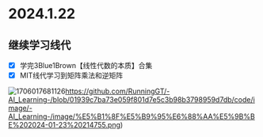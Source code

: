# 2024.1.22
## 继续学习线代
- [x] 学完3Blue1Brown【线性代数的本质】合集
- [x] MIT线代学习到矩阵乘法和逆矩阵

![1706017681126](https://github.com/RunningGT/-AI_Learning-/blob/01939c7ba73e059f801d7e5c3b98b3798959d7db/code/image/-AI_Learning-/image/%E5%B1%8F%E5%B9%95%E6%88%AA%E5%9B%BE%202024-01-23%20214755.png)https://github.com/RunningGT/-AI_Learning-/blob/01939c7ba73e059f801d7e5c3b98b3798959d7db/code/image/-AI_Learning-/image/%E5%B1%8F%E5%B9%95%E6%88%AA%E5%9B%BE%202024-01-23%20214755.png)
